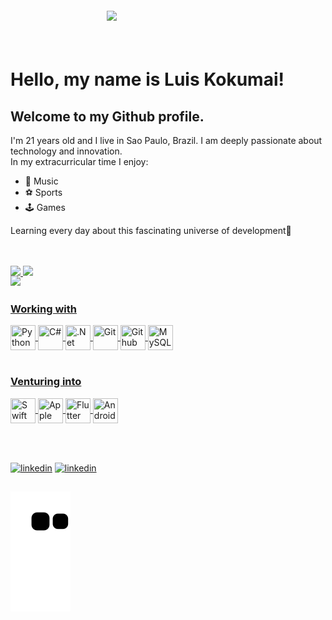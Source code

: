 <img align="right" width="350px" style="margin-top:-20px" src="https://user-images.githubusercontent.com/85628972/162859946-2ee21fc2-b17b-4b12-9e5d-798aeaf2ba6d.png">

</br>
</br>

# Hello, my name is Luis Kokumai!
## Welcome to my Github profile.

I'm 21 years old and I live in Sao Paulo, Brazil. I am deeply passionate about technology and innovation.    
In my extracurricular time I enjoy:
- 🎵 Music
- ⚽ Sports 
- 🕹️ Games  

Learning every day about this fascinating universe of development💙

</br>
</br>

<div>
<a href="https://github.com/KokumaiLuis">
<img height="180em" src="https://github-readme-stats.vercel.app/api/top-langs/?username=KokumaiLuis&layout=compact&langs_count=7&theme=dracula"/>
<img height="180em" src="https://github-readme-stats.vercel.app/api?username=KokumaiLuis&show_icons=true&theme=dracula&include_all_commits=true&count_private=true"/>
</div>
  
</br>

<img align="left" width="300px" style="margin-top:-20px" src="https://user-images.githubusercontent.com/85628972/162866000-cb9191c2-5c41-414d-b09b-e932ad764764.png">


<h3 align="left"> Working with </h3>
<img align="center" src="https://cdn.jsdelivr.net/gh/devicons/devicon/icons/python/python-original.svg" width="40" height="40" title = "Python"/> <img align="center" src="https://cdn.jsdelivr.net/gh/devicons/devicon/icons/csharp/csharp-original.svg" width="40" height="40" title = "C#"/> <img align="center" src="https://cdn.jsdelivr.net/gh/devicons/devicon/icons/dotnetcore/dotnetcore-original.svg" width="40" height="40" title = ".Net"/> <img align="center" src="https://cdn.jsdelivr.net/gh/devicons/devicon/icons/git/git-original.svg" width="40" height="40" title = "Git"/> <img align="center" src="https://cdn.jsdelivr.net/gh/devicons/devicon/icons/github/github-original.svg" width="40" height="40" title = "Github"/> <img align="center" src="https://cdn.jsdelivr.net/gh/devicons/devicon/icons/mysql/mysql-original.svg" width="40" height="40" title = "MySQL"/>

</br>
</br>

<h3 align="left"> Venturing into </h3>
<img align="center" src="https://cdn.jsdelivr.net/gh/devicons/devicon/icons/swift/swift-original.svg" width="40" height="40" title = "Swift"/> <img align="center" src="https://cdn.jsdelivr.net/gh/devicons/devicon/icons/apple/apple-original.svg" width="40" height="40" title = "Apple Ecosystem"/> <img align="center" src="https://cdn.jsdelivr.net/gh/devicons/devicon/icons/flutter/flutter-original.svg" width="40" height="40" title = "Flutter"/> <img align="center" src="https://cdn.jsdelivr.net/gh/devicons/devicon/icons/android/android-original.svg" width="40" height="40" title = "Android Ecosystem"/>

</br>
</br>
</br>

##  
  
<div dsplay="inline-block">
  <a href="https://www.linkedin.com/in/luiskokumai/">
    <img width="30px" src="https://cdn-icons-png.flaticon.com/512/207/207084.png?" alt="linkedin" style="vertical-align:top;"></a>
  <a href="mailto:lgkokumai@gmail.com">
    <img width="30px" src="https://cdn-icons-png.flaticon.com/512/888/888853.png?" alt="linkedin" style="vertical-align:top;"></a>
</div>

##  

![Snake animation](https://github.com/kokumailuis/kokumailuis/blob/output/github-contribution-grid-snake.svg)
